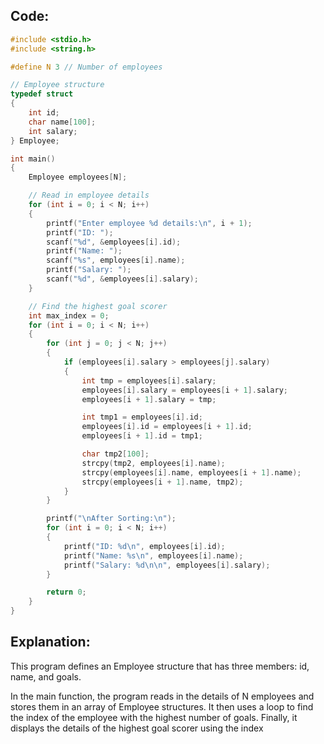## Code:

```c
#include <stdio.h>
#include <string.h>

#define N 3 // Number of employees

// Employee structure
typedef struct
{
    int id;
    char name[100];
    int salary;
} Employee;

int main()
{
    Employee employees[N];

    // Read in employee details
    for (int i = 0; i < N; i++)
    {
        printf("Enter employee %d details:\n", i + 1);
        printf("ID: ");
        scanf("%d", &employees[i].id);
        printf("Name: ");
        scanf("%s", employees[i].name);
        printf("Salary: ");
        scanf("%d", &employees[i].salary);
    }

    // Find the highest goal scorer
    int max_index = 0;
    for (int i = 0; i < N; i++)
    {
        for (int j = 0; j < N; j++)
        {
            if (employees[i].salary > employees[j].salary)
            {
                int tmp = employees[i].salary;
                employees[i].salary = employees[i + 1].salary;
                employees[i + 1].salary = tmp;

                int tmp1 = employees[i].id;
                employees[i].id = employees[i + 1].id;
                employees[i + 1].id = tmp1;

                char tmp2[100];
                strcpy(tmp2, employees[i].name);
                strcpy(employees[i].name, employees[i + 1].name);
                strcpy(employees[i + 1].name, tmp2);
            }
        }

        printf("\nAfter Sorting:\n");
        for (int i = 0; i < N; i++)
        {
            printf("ID: %d\n", employees[i].id);
            printf("Name: %s\n", employees[i].name);
            printf("Salary: %d\n\n", employees[i].salary);
        }

        return 0;
    }
}


```

## Explanation:

This program defines an Employee structure that has three members: id, name, and goals.

In the main function, the program reads in the details of N employees and stores them in an array of Employee structures. It then uses a loop to find the index of the employee with the highest number of goals. Finally, it displays the details of the highest goal scorer using the index
